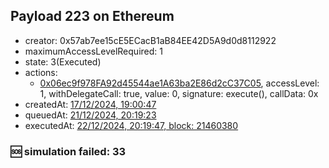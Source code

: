 ## Payload 223 on Ethereum

- creator: 0x57ab7ee15cE5ECacB1aB84EE42D5A9d0d8112922
- maximumAccessLevelRequired: 1
- state: 3(Executed)
- actions:
  - [0x06ec9f978FA92d45544ae1A63ba2E86d2cC37C05](https://etherscan.io/tx/0x06ec9f978FA92d45544ae1A63ba2E86d2cC37C05), accessLevel: 1, withDelegateCall: true, value: 0, signature: execute(), callData: 0x
- createdAt: [17/12/2024, 19:00:47](https://etherscan.io/tx/0x0648c35ae7d5bca78370df74f683d7585f8bac1daef0c631a52a978f7a5e8c56)
- queuedAt: [21/12/2024, 20:19:23](https://etherscan.io/tx/0xb33d877c34eb9d31258cb7ee9c536cc4cd1a8833ed2de2c89020036f309cd5cc)
- executedAt: [22/12/2024, 20:19:47, block: 21460380](https://etherscan.io/tx/0xd1504b8d98f046685bf4a0ba3ea3f66c1436c92d4371e26b3254f5c81e9ae389)

### :sos: simulation failed: 33
